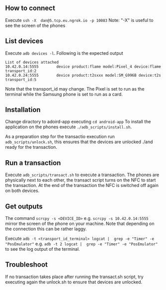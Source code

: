 ## How to connect

Execute `ssh -X  dan@5.tcp.eu.ngrok.io -p 10083`
Note: "-X" is useful to see the screen of the phones


## List devices
Execute `adb devices -l`. Following is the expected output
```
List of devices attached
10.42.0.14:5555        device product:flame model:Pixel_4 device:flame transport_id:2
10.42.0.24:5555        device product:t2sxxx model:SM_G996B device:t2s transport_id:5
```
Note that the transport_id may change. The Pixel is set to run as the terminal while the Samsung phone is set to run as a card.

## Installation
Change diractory to adoird-app executing `cd android-app`
To install the application on the phones execute 
`./adb_scripts/install.sh`.

As a preparation step for the transactio execution run `adb_scripts/unlock.sh`, this ensures that the devices are unlocked ./and ready for the transaction.

## Run a transaction

Execute `adb_scripts/transact.sh` to execute a transaction. The phones are physically next to each other, the transact script turns on the NFC to start the transaction. At the end of the transaction the NFC is switched off again on both devices.


## Get outputs 
The command `scrcpy -s <DEVICE_ID>` e.g. `scrcpy -s 10.42.0.14:5555` mirror the screen of the phone on your machine. Note that depending on the connection this can be rather laggy.

Execute `adb -t <transport_id_terminal> logcat |  grep -e "Timer" -e "PosEmulator"` e.g. `adb -t 2 logcat |  grep -e "Timer" -e "PosEmulator"` to see the log output of the terminal.

## Troubleshoot
If no transaction takes place after running the transact.sh script, try executing again the unlock.sh to ensure that devices are unlocked.

